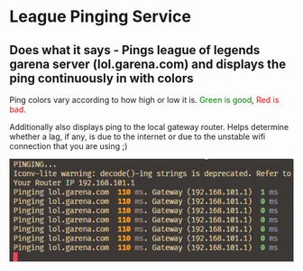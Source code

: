 # League Pinging Service

## Does what it says - Pings league of legends garena server (lol.garena.com) and displays the ping continuously in with colors

Ping colors vary according to how high or low it is. <span style="color:green">Green is good</span>,<span style="color:red"> Red is bad</span>.

Additionally also displays ping to the local gateway router. Helps determine whether a lag, if any, is due to the internet or due to the unstable wifi connection that you are using ;)

![](./assets/screenshot.png)
